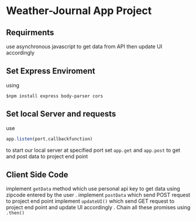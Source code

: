 # Weather-Journal App Project

## Requirments
use asynchronous javascript to get data from API then update UI accordingly
## Set Express Enviroment
using 
```console
$npm install express body-parser cors
```
## Set local Server and requests
use
```js
app.listen(port,callbackfunction)
```
to start our local server at specified port
set `app.get` and `app.post` to get and post data to project end point 
## Client Side Code
implement `getData` method which use personal api key to get data using zipcode entered by the user .
implement `postData` which send POST request to project end point
implement `updateUI()` which send GET request to project end point and update UI accordingly .
Chain all these promises using `.then()`
